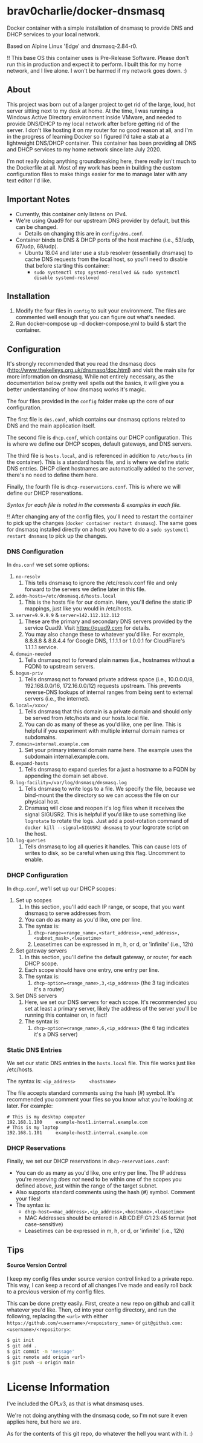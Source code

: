 # brav0charlie/docker-dnsmasq
Docker container with a simple installation of dnsmasq to provide DNS and DHCP services to your local network.

Based on Alpine Linux 'Edge' and dnsmasq-2.84-r0.

:bangbang: This base OS this container uses is Pre-Release Software. Please don't run this in production and expect it to perform. I built this for my home network, and I live alone. I won't be harmed if my network goes down. :)

## About
This project was born out of a larger project to get rid of the large, loud, hot server sitting next to my desk at home. At the time, I was running a Windows Active Directory environment inside VMware, and needed to provide DNS/DHCP to my local network after before getting rid of the server. I don't like hosting it on my router for no good reason at all, and I'm in the progress of learning Docker so I figured I'd take a stab at a lightweight DNS/DHCP container. This container has been providing all DNS and DHCP services to my home network since late July 2020.

I'm not really doing anything groundbreaking here, there really isn't much to the Dockerfile at all. Most of my work has been in building the custom configuration files to make things easier for me to manage later with any text editor I'd like.

## Important Notes
- Currently, this container only listens on IPv4.
- We're using Quad9 for our upstream DNS provider by default, but this can be changed.
  - Details on changing this are in `config/dns.conf`.
- Container binds to DNS & DHCP ports of the host machine (i.e., 53/udp, 67/udp, 68/udp).
  - Ubuntu 18.04 and later use a stub resolver (essentially dnsmasq) to cache DNS requests from the local host, so you'll need to disable that before starting this container:
    - `sudo systemctl stop systemd-resolved && sudo systemctl disable systemd-resloved`

## Installation
1. Modify the four files in `config` to suit your environment. The files are commented well enough that you can figure out what's needed.
2. Run docker-compose up -d docker-compose.yml to build & start the container.

## Configuration
It's strongly recommended that you read the dnsmasq docs (http://www.thekelleys.org.uk/dnsmasq/doc.html) and visit the main site for more information on dnsmasq. While not entirely necessary, as the documentation below pretty well spells out the basics, it will give you a better understanding of how dnsmasq works it's magic. 

The four files provided in the `config` folder make up the core of our configuration. 

The first file is `dns.conf`, which contains our dnsmasq options related to DNS and the main application itself.

The second file is `dhcp.conf`, which contains our DHCP configuration. This is where we define our DHCP scopes, default gateways, and DNS servers.

The third file is `hosts.local`, and is referenced in addition to `/etc/hosts` (in the container). This is a standard hosts file, and is where we define static DNS entries. DHCP client hostnames are automatically added to the server, there's no need to define them here.

Finally, the fourth file is `dhcp-reservations.conf`. This is where we will define our DHCP reservations. 

*Syntax for each file is noted in the comments & examples in each file.*

:bangbang: After changing any of the config files, you'll need to restart the container to pick up the changes (`docker container restart dnsmasq`). The same goes for dnsmasq installed directly on a host: you have to do a `sudo systemctl restart dnsmasq` to pick up the changes.

### DNS Configuration
In `dns.conf` we set some options:
1. `no-resolv`
   1. This tells dnsmasq to ignore the /etc/resolv.conf file and only forward to the servers we define later in this file.
2. `addn-hosts=/etc/dnsmasq.d/hosts.local`
   1. This is the hosts file for our domain. Here, you'll define the static IP mappings, just like you would in /etc/hosts.
3. `server=9.9.9.9` & `server=142.112.112.112`
   1. These are the primary and secondary DNS servers provided by the service Quad9. Visit https://quad9.com for details. 
   1. You may also change these to whatever you'd like. For example, 8.8.8.8 & 8.8.4.4 for Google DNS, 1.1.1.1 or 1.0.0.1 for CloudFlare's 1.1.1.1 service.
4. `domain-needed`
   1. Tells dnsmasq not to forward plain names (i.e., hostnames without a FQDN) to upstream servers.
5. `bogus-priv`
   1. Tells dnsmasq not to forward private address space (i.e., 10.0.0.0/8, 192.168.0.0/16, 172.16.0.0/12) requests upstream. This prevents reverse-DNS lookups of internal ranges from being sent to external servers (i.e., the internet).
6. `local=/xxxx/`
   1. Tells dnsmasq that this domain is a private domain and should only be served from /etc/hosts and our hosts.local file.
   1. You can do as many of these as you'd like, one per line. This is helpful if you experiment with multiple internal domain names or subdomains.
7. `domain=internal.example.com`
   1. Set your primary internal domain name here. The example uses the subdomain internal.example.com.
8. `expand-hosts`
   1. Tells dnsmasq to expand queries for a just a hostname to a FQDN by appending the domain set above.
9. `log-facility=/var/log/dnsmasq/dnsmasq.log`
   1. Tells dnsmasq to write logs to a file. We specify the file, because we bind-mount the the directory so we can access the file on our physical host.
   2. Dnsmasq will close and reopen it's log files when it receives the signal SIGUSR2. This is helpful if you'd like to use something like `logrotate` to rotate the logs. Just add a post-rotation command of `docker kill --signal=SIGUSR2 dnsmasq` to your logrorate script on the host.
9. `log-queries`
   1. Tells dnsmasq to log all queries it handles. This can cause lots of writes to disk, so be careful when using this flag. Uncomment to enable.


### DHCP Configuration
In `dhcp.conf`, we'll set up our DHCP scopes:
1. Set up scopes
   1. In this section, you'll add each IP range, or scope, that you want dnsmasq to serve addresses from. 
   1. You can do as many as you'd like, one per line.
   1. The syntax is:
      1. `dhcp-range=<range_name>,<start_address>,<end_address>,<subnet_mask>,<leasetime>` 
      1. Leasetimes can be expressed in m, h, or d, or 'infinite' (i.e., 12h)
1. Set gateway servers
   1. In this section, you'll define the default gateway, or router, for each DHCP scope.
   1. Each scope should have one entry, one entry per line.
   1. The syntax is:
      1. `dhcp-option=<range_name>,3,<ip_address>` (the 3 tag indicates it's a router)
1. Set DNS servers
   1. Here, we set our DNS servers for each scope. It's recommended you set at least a primary server, likely the address of the server you'll be running this container on, in fact!
   1. The syntax is:
      1. `dhcp-option=<range_name>,6,<ip_address>` (the 6 tag indicates it's a DNS server)

### Static DNS Entries
We set our static DNS entries in the `hosts.local` file. This file works just like /etc/hosts. 

The syntax is:
`<ip_address>     <hostname>`

The file accepts standard comments using the hash (#) symbol. It's recommended you comment your files so you know what you're looking at later. For example:
```
# This is my desktop computer
192.168.1.100     example-host1.internal.example.com
# This is my laptop
192.168.1.101     example-host2.internal.example.com
```

### DHCP Reservations
Finally, we set our DHCP reservations in `dhcp-reservations.conf`:
- You can do as many as you'd like, one entry per line. The IP address you're reserving *does not* need to be within one of the scopes you defined above, just within the range of the target subnet.
- Also supports standard comments using the hash (#) symbol. Comment your files!
- The syntax is:
  - `dhcp-host=<mac_address>,<ip_address>,<hostname>,<leasetime>`
  - MAC Addresses should be entered in AB:CD:EF:G1:23:45 format (not case-sensitive)
  - Leasetimes can be expressed in m, h, or d, or 'infinite' (i.e., 12h)
    
    
## Tips
#### Source Version Control
I keep my config files under source version control linked to a private repo. This way, I can keep a record of all changes I've made and easily roll back to a previous version of my config files. 

This can be done pretty easily. First, create a new repo on github and call it whatever you'd like. Then, cd into your config directory, and run the following, replacing the `<url>` with either `https://github.com/<username>/<repoistory_name>` or `git@github.com:<username>/<repository>`:
```bash
$ git init
$ git add .
$ git commit -m 'message'
$ git remote add origin <url>
$ git push -u origin main
```

# License Information
I've included the GPLv3, as that is what dnsmasq uses.

We're not doing anything with the dnsmasq code, so I'm not sure it even applies here, but here we are.

As for the contents of this git repo, do whatever the hell you want with it. :)
